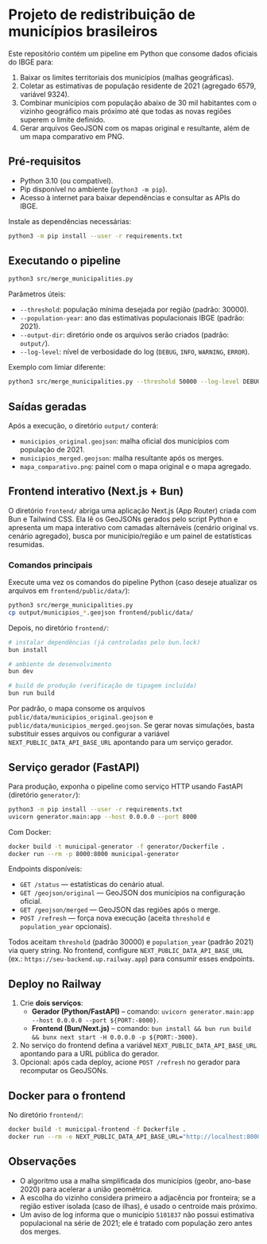 # Projeto de redistribuição de municípios brasileiros

Este repositório contém um pipeline em Python que consome dados oficiais do IBGE para:

1. Baixar os limites territoriais dos municípios (malhas geográficas).
2. Coletar as estimativas de população residente de 2021 (agregado 6579, variável 9324).
3. Combinar municípios com população abaixo de 30 mil habitantes com o vizinho geográfico mais próximo até que todas as novas regiões superem o limite definido.
4. Gerar arquivos GeoJSON com os mapas original e resultante, além de um mapa comparativo em PNG.

## Pré-requisitos

- Python 3.10 (ou compatível).
- Pip disponível no ambiente (`python3 -m pip`).
- Acesso à internet para baixar dependências e consultar as APIs do IBGE.

Instale as dependências necessárias:

```bash
python3 -m pip install --user -r requirements.txt
```

## Executando o pipeline

```bash
python3 src/merge_municipalities.py
```

Parâmetros úteis:

- `--threshold`: população mínima desejada por região (padrão: 30000).
- `--population-year`: ano das estimativas populacionais IBGE (padrão: 2021).
- `--output-dir`: diretório onde os arquivos serão criados (padrão: `output/`).
- `--log-level`: nível de verbosidade do log (`DEBUG`, `INFO`, `WARNING`, `ERROR`).

Exemplo com limiar diferente:

```bash
python3 src/merge_municipalities.py --threshold 50000 --log-level DEBUG
```

## Saídas geradas

Após a execução, o diretório `output/` conterá:

- `municipios_original.geojson`: malha oficial dos municípios com população de 2021.
- `municipios_merged.geojson`: malha resultante após os merges.
- `mapa_comparativo.png`: painel com o mapa original e o mapa agregado.

## Frontend interativo (Next.js + Bun)

O diretório `frontend/` abriga uma aplicação Next.js (App Router) criada com Bun e Tailwind CSS.
Ela lê os GeoJSONs gerados pelo script Python e apresenta um mapa interativo com camadas
alternáveis (cenário original vs. cenário agregado), busca por município/região e um painel de
estatísticas resumidas.

### Comandos principais

Execute uma vez os comandos do pipeline Python (caso deseje atualizar os arquivos em `frontend/public/data/`):

```bash
python3 src/merge_municipalities.py
cp output/municipios_*.geojson frontend/public/data/
```

Depois, no diretório `frontend/`:

```bash
# instalar dependências (já controladas pelo bun.lock)
bun install

# ambiente de desenvolvimento
bun dev

# build de produção (verificação de tipagem incluída)
bun run build
```

Por padrão, o mapa consome os arquivos `public/data/municipios_original.geojson`
e `public/data/municipios_merged.geojson`. Se gerar novas simulações, basta substituir esses arquivos
ou configurar a variável `NEXT_PUBLIC_DATA_API_BASE_URL` apontando para um serviço gerador.

## Serviço gerador (FastAPI)

Para produção, exponha o pipeline como serviço HTTP usando FastAPI (diretório `generator/`):

```bash
python3 -m pip install --user -r requirements.txt
uvicorn generator.main:app --host 0.0.0.0 --port 8000
```

Com Docker:

```bash
docker build -t municipal-generator -f generator/Dockerfile .
docker run --rm -p 8000:8000 municipal-generator
```

Endpoints disponíveis:

- `GET /status` — estatísticas do cenário atual.
- `GET /geojson/original` — GeoJSON dos municípios na configuração oficial.
- `GET /geojson/merged` — GeoJSON das regiões após o merge.
- `POST /refresh` — força nova execução (aceita `threshold` e `population_year` opcionais).

Todos aceitam `threshold` (padrão 30000) e `population_year` (padrão 2021) via query string.
No frontend, configure `NEXT_PUBLIC_DATA_API_BASE_URL` (ex.: `https://seu-backend.up.railway.app`)
para consumir esses endpoints.

## Deploy no Railway

1. Crie **dois serviços**:
   - **Gerador (Python/FastAPI)** – comando: `uvicorn generator.main:app --host 0.0.0.0 --port ${PORT:-8000}`.
   - **Frontend (Bun/Next.js)** – comando: `bun install && bun run build && bunx next start -H 0.0.0.0 -p ${PORT:-3000}`.
2. No serviço do frontend defina a variável `NEXT_PUBLIC_DATA_API_BASE_URL`
   apontando para a URL pública do gerador.
3. Opcional: após cada deploy, acione `POST /refresh` no gerador para recomputar os GeoJSONs.

## Docker para o frontend

No diretório `frontend/`:

```bash
docker build -t municipal-frontend -f Dockerfile .
docker run --rm -e NEXT_PUBLIC_DATA_API_BASE_URL="http://localhost:8000" -p 3000:3000 municipal-frontend
```

## Observações

- O algoritmo usa a malha simplificada dos municípios (geobr, ano-base 2020) para acelerar a união geométrica.
- A escolha do vizinho considera primeiro a adjacência por fronteira; se a região estiver isolada (caso de ilhas), é usado o centroide mais próximo.
- Um aviso de log informa que o município `5101837` não possui estimativa populacional na série de 2021; ele é tratado com população zero antes dos merges.
